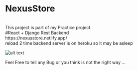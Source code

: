 # NexusStore
<br />
This project is part of my Practice project. 
<br />
 #React + Django Rest Backend 
 <br />
 https://nexusstore.netlify.app/
 <br />
 reload 2 time backend server is on heroku so it may be asleep 
 


![alt text](https://res.cloudinary.com/dbi3j4bvc/image/upload/v1624075477/Nexus%20Store/nexus_qn38mh.png)


Feel Free to tell any Bug or you think is not the right way ...
